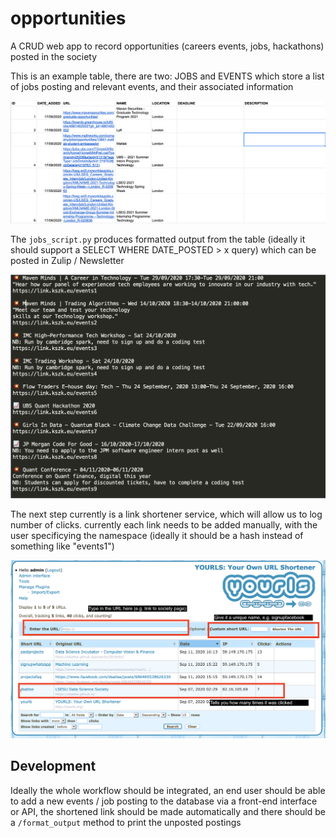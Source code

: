 # opportunities
A  CRUD web app to record opportunities (careers events, jobs, hackathons) posted in the society


This is an example table, there are two: JOBS and EVENTS which store a list of jobs posting and relevant events, and their associated information

![example table](docs/example_table.png)

The ```jobs_script.py``` produces formatted output from the table (ideally it should support a SELECT WHERE DATE_POSTED > x query) which can be posted in Zulip / Newsletter

![formatted output](docs/format_output.png)

The next step currently is a link shortener service, which will allow us to log number of clicks. currently each link needs to be added manually, with the user specificying the namespace (ideally it should be a hash instead of something like "events1")

![link shortener](docs/link_shortener.png)

## Development

Ideally the whole workflow should be integrated, an end user should be able to add a new events / job posting to the database via a front-end interface or API, the shortened link should be made automatically and there should be a ```/format_output``` method to print the unposted postings